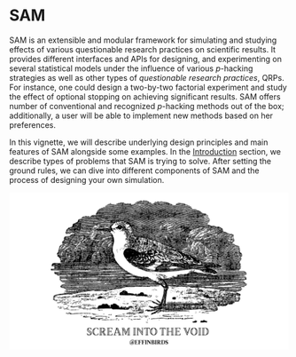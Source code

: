 # SAM

SAM is an extensible and modular framework for simulating and studying effects of various questionable research practices on scientific results. It provides different interfaces and APIs for designing, and experimenting on several statistical models under the influence of various *p*-hacking strategies as well as other types of *questionable research practices*, QRPs. For instance, one could design a two-by-two factorial experiment and study the effect of optional stopping on achieving significant results. SAM offers number of conventional and recognized *p*-hacking methods out of the box; additionally, a user will be able to implement new methods based on her preferences.

In this vignette, we will describe underlying design principles and main features of SAM alongside some examples. In the [Introduction](introduction.md) section, we describe types of problems that SAM is trying to solve. After setting the ground rules, we can dive into different components of SAM and the process of designing your own simulation.

![](/figures/effin-scream-to-the-void.png)